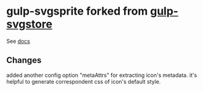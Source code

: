 gulp-svgsprite forked from [gulp-svgstore](https://github.com/w0rm/gulp-svgstore)
=============

See [docs](https://github.com/w0rm/gulp-svgstore)

## Changes

added another config option "metaAttrs" for extracting icon's metadata. it's helpful to generate correspondent css of icon's default style.